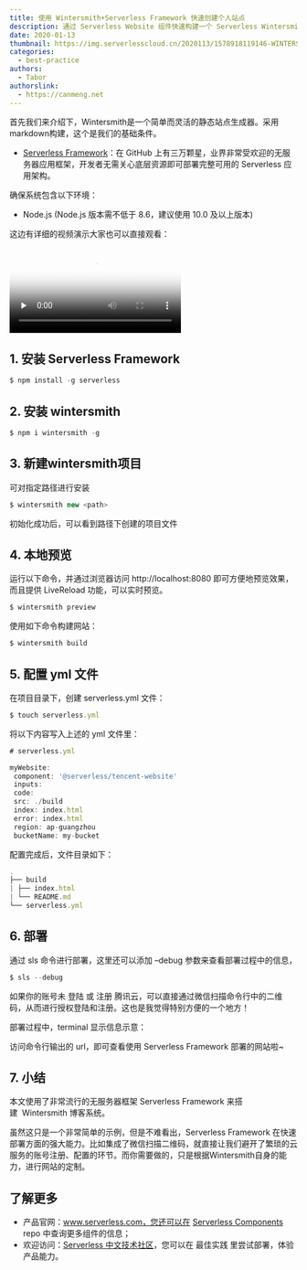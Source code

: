 ```yaml
---
title: 使用 Wintersmith+Serverless Framework 快速创建个人站点
description: 通过 Serverless Website 组件快速构建一个 Serverless Wintersmith 个人站点。
date: 2020-01-13
thumbnail: https://img.serverlesscloud.cn/2020113/1578918119146-WINTERS.png
categories:
  - best-practice
authors:
  - Tabor
authorslink:
  - https://canmeng.net
---
```

首先我们来介绍下，Wintersmith是一个简单而灵活的静态站点生成器。采用 markdown构建，这个是我们的基础条件。

- [Serverless Framework](https://github.com/serverless/serverless/blob/master/README_CN.md)：在 GitHub 上有三万颗星，业界非常受欢迎的无服务器应用框架，开发者无需关心底层资源即可部署完整可用的 Serverless 应用架构。

确保系统包含以下环境：

- Node.js (Node.js 版本需不低于 8.6，建议使用 10.0 及以上版本)

这边有详细的视频演示大家也可以直接观看：

<video id="video" controls="" preload="none" poster="https://img.serverlesscloud.cn/2020113/1578918119146-WINTERS.png">
<source id="mp4" src="https://serverlessimg-1253970226.cos.ap-chengdu.myqcloud.com/video/win.mp4">
</video>

## 1. 安装 Serverless Framework

```js
$ npm install -g serverless
```

## 2. 安装 wintersmith

```js
$ npm i wintersmith -g
```

## 3. 新建wintersmith项目

可对指定路径进行安装

```js
$ wintersmith new <path>
```

初始化成功后，可以看到路径下创建的项目文件

## 4. 本地预览

运行以下命令，并通过浏览器访问 http://localhost:8080 即可方便地预览效果，而且提供 LiveReload 功能，可以实时预览。

```js
$ wintersmith preview
```

使用如下命令构建网站：

```js
$ wintersmith build
```

## 5. 配置 yml 文件

在项目目录下，创建 serverless.yml 文件：

```js
$ touch serverless.yml
```

将以下内容写入上述的 yml 文件里：

```js
# serverless.yml

myWebsite:
 component: '@serverless/tencent-website'
 inputs:
 code:
 src: ./build
 index: index.html
 error: index.html
 region: ap-guangzhou
 bucketName: my-bucket
```

配置完成后，文件目录如下：

```js
.
├── build
| ├── index.html
| └── README.md
└── serverless.yml
```

## 6. 部署

通过 sls 命令进行部署，这里还可以添加 –debug 参数来查看部署过程中的信息，

```js
$ sls --debug
```

如果你的账号未 登陆 或 注册 腾讯云，可以直接通过微信扫描命令行中的二维码，从而进行授权登陆和注册。这也是我觉得特别方便的一个地方！

部署过程中，terminal 显示信息示意：

访问命令行输出的 url，即可查看使用 Serverless Framework 部署的网站啦~

## 7. 小结

本文使用了非常流行的无服务器框架 Serverless Framework 来搭建  Wintersmith 博客系统。

虽然这只是一个非常简单的示例，但是不难看出，Serverless Framework 在快速部署方面的强大能力。比如集成了微信扫描二维码，就直接让我们避开了繁琐的云服务的账号注册、配置的环节。而你需要做的，只是根据Wintersmith自身的能力，进行网站的定制。

## 了解更多

- 产品官网：www.serverless.com，您还可以在 [Serverless Components](https://github.com/serverless/components) repo 中查询更多组件的信息；
- 欢迎访问：[Serverless 中文技术社区](https://serverlesscloud.cn/)，您可以在 最佳实践 里尝试部署，体验产品能力。
